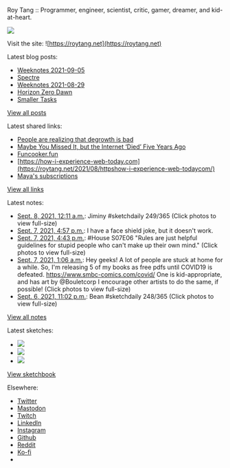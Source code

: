 Roy Tang :: Programmer, engineer, scientist, critic, gamer, dreamer, and kid-at-heart.

![](https://roytang.net/static/img/profile.jpg)

Visit the site: ![https://roytang.net](https://roytang.net)

Latest blog posts:

- [Weeknotes 2021-09-05](https://roytang.net/2021/09/weeknotes-2021-09-05/)
- [Spectre](https://roytang.net/2021/09/spectre/)
- [Weeknotes 2021-08-29](https://roytang.net/2021/08/weeknotes-2021-08-29/)
- [Horizon Zero Dawn](https://roytang.net/2021/08/horizon-zero-dawn/)
- [Smaller Tasks](https://roytang.net/2021/08/smaller-tasks/)

[View all posts](https://roytang.net/blog)

Latest shared links:

- [People are realizing that degrowth is bad](https://roytang.net/2021/09/people-are-realizing-that-degrowth-is-bad/)
- [Maybe You Missed It, but the Internet ‘Died’ Five Years Ago](https://roytang.net/2021/09/073ab5b52efd5697d1e93fae30e1f4c1/)
- [Funcooker.fun](https://roytang.net/2021/08/52eef896e37ef921a0b250864974e14c/)
- [https://how-i-experience-web-today.com](https://roytang.net/2021/08/httpshow-i-experience-web-todaycom/)
- [Maya&#x27;s subscriptions](https://roytang.net/2021/08/mayas-subscriptions/)

[View all links](https://roytang.net/links)

Latest notes:

- [Sept. 8, 2021, 12:11 a.m.](https://roytang.net/2021/09/1435274453844250625/): Jiminy #sketchdaily 249/365 (Click photos to view full-size)
- [Sept. 7, 2021, 4:57 p.m.](https://roytang.net/2021/09/1435165284520771584/): I have a face shield joke, but it doesn&#x27;t work.
- [Sept. 7, 2021, 4:43 p.m.](https://roytang.net/2021/09/1435161723913203715/): #House S07E06 &quot;Rules are just helpful guidelines for stupid people who can&#x27;t make up their own mind.&quot; (Click photos to view full-size)
- [Sept. 7, 2021, 1:06 a.m.](https://roytang.net/2021/09/1434926011611705348/): Hey geeks! A lot of people are stuck at home for a while. So, I&#x27;m releasing 5 of my books as free pdfs until COVID19 is defeated. https://www.smbc-comics.com/covid/ One is kid-appropriate, and has art by @Bouletcorp I encourage other artists to do the same, if possible! (Click photos to view full-size)
- [Sept. 6, 2021, 11:02 p.m.](https://roytang.net/2021/09/1434894742488117252/): Bean #sketchdaily 248/365 (Click photos to view full-size)

[View all notes](https://roytang.net/notes)

Latest sketches:


- ![](https://roytang.net/media/cache/ed/64/ed64538fdc149530e5838ab02ddf0e26.jpg)
- ![](https://roytang.net/media/cache/62/ad/62ad4c40a13ce175c2593d34e8c1ebcb.jpg)
- ![](https://roytang.net/media/cache/d0/f3/d0f39fe560deeb4094c08cafa9ccde1c.jpg)

[View sketchbook](https://roytang.net/albums/sketchbook)


Elsewhere:

- [Twitter](https://twitter.com/roytang)
- [Mastodon](https://mastodon.technology/@roytang)
- [Twitch](https://twitch.tv/twitchyroy)
- [LinkedIn](https://www.linkedin.com/in/roytang)
- [Instagram](https://instagram.com/roytang0400)
- [Github](https://github.com/roytang)
- [Reddit](https://reddit.com/u/hungryroy)
- [Ko-fi](https://ko-fi.com/roytang)
- [](mailto:hello@roytang.net)